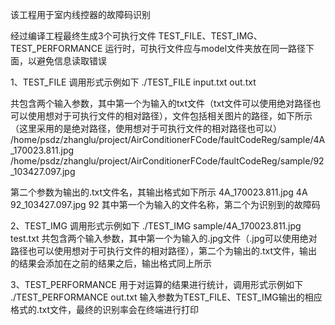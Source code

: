 该工程用于室内线控器的故障码识别

经过编译工程最终生成3个可执行文件
TEST_FILE、TEST_IMG、TEST_PERFORMANCE
运行时，可执行文件应与model文件夹放在同一路径下面，以避免信息读取错误

1、TEST_FILE 调用形式示例如下
./TEST_FILE input.txt out.txt

共包含两个输入参数，其中第一个为输入的txt文件（txt文件可以使用绝对路径也可以使用想对于可执行文件的相对路径），文件包括相关图片的路径，如下所示（这里采用的是绝对路径，使用想对于可执行文件的相对路径也可以）
/home/psdz/zhanglu/project/AirConditionerFCode/faultCodeReg/sample/4A_170023.811.jpg
/home/psdz/zhanglu/project/AirConditionerFCode/faultCodeReg/sample/92_103427.097.jpg

第二个参数为输出的.txt文件名，其输出格式如下所示
4A_170023.811.jpg 4A
92_103427.097.jpg 92
其中第一个为输入的文件名称，第二个为识别到的故障码

2、TEST_IMG 调用形式示例如下
./TEST_IMG sample/4A_170023.811.jpg test.txt
共包含两个输入参数，其中第一个为输入的.jpg文件（.jpg可以使用绝对路径也可以使用想对于可执行文件的相对路径），第二个为输出的.txt文件，输出的结果会添加在之前的结果之后，输出格式同上所示

3、TEST_PERFORMANCE 用于对运算的结果进行统计，调用形式示例如下
 ./TEST_PERFORMANCE out.txt
输入参数为TEST_FILE、TEST_IMG输出的相应格式的.txt文件，最终的识别率会在终端进行打印




